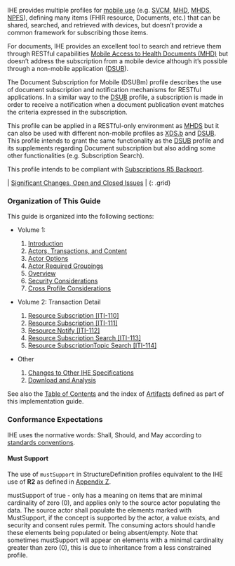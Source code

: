 IHE provides multiple profiles for [mobile use](https://profiles.ihe.net/ITI/TF/Volume2/ch-Z.html) (e.g. [SVCM](https://profiles.ihe.net/ITI/SVCM/index.html), [MHD](https://profiles.ihe.net/ITI/MHD/index.html), [MHDS](https://profiles.ihe.net/ITI/MHDS/index.html), [NPFS](https://www.ihe.net/uploadedFiles/Documents/ITI/IHE_ITI_Suppl_NPFS.pdf)), defining many items (FHIR resource, Documents, etc.) that can be shared, searched, and retrieved with devices, but doesn’t provide a common framework for subscribing those items.

For documents, IHE provides an excellent tool to search and retrieve them through RESTful capabilities [Mobile Access to Health Documents (MHD)](https://profiles.ihe.net/ITI/MHD/index.html) but doesn’t address the subscription from a mobile device although it’s possible through a non-mobile application ([DSUB](https://profiles.ihe.net/ITI/TF/Volume1/ch-26.html)).

The Document Subscription for Mobile (DSUBm) profile describes the use of document subscription and notification mechanisms for RESTful applications. In a similar way to the [DSUB](https://profiles.ihe.net/ITI/TF/Volume1/ch-26.html) profile, a subscription is made in order to receive a notification when a document publication event matches the criteria expressed in the subscription. 

This profile can be applied in a RESTful-only environment as [MHDS](https://profiles.ihe.net/ITI/MHDS) but it can also be used with different non-mobile profiles as [XDS.b](https://profiles.ihe.net/ITI/TF/Volume1/ch-10.html) and [DSUB](https://profiles.ihe.net/ITI/TF/Volume1/ch-26.html). This profile intends to grant the same functionality as the [DSUB](https://profiles.ihe.net/ITI/TF/Volume1/ch-26.html) profile and its supplements regarding Document subscription but also adding some other functionalities (e.g. Subscription Search).

This profile intends to be compliant with [Subscriptions R5 Backport](http://hl7.org/fhir/uv/subscriptions-backport/STU1.1/).


<div markdown="1" class="stu-note">

| [Significant Changes, Open and Closed Issues](issues.html) |
{: .grid}

</div>

### Organization of This Guide
This guide is organized into the following sections:

- Volume 1:
   1. [Introduction](index.html)
   1. [Actors, Transactions, and Content](volume-1.html#1541-dsubm-actors-transactions-and-content-modules)
   1. [Actor Options](volume-1.html#1542-actor-options)
   1. [Actor Required Groupings](volume-1.html#1543-required-actor-groupings)
   1. [Overview](volume-1.html#1544-dsubm-overview)
   1. [Security Considerations](volume-1.html#1545-security-considerations)
   1. [Cross Profile Considerations](volume-1.html#1546-cross-profile-considerations)
- Volume 2: Transaction Detail
   1. [Resource Subscription [ITI-110]](ITI-110.html)
   1. [Resource Subscription [ITI-111]](ITI-111.html)
   1. [Resource Notify [ITI-112]](ITI-112.html)
   1. [Resource Subscription Search [ITI-113]](ITI-113.html)
   1. [Resource SubscriptionTopic Search [ITI-114]](ITI-114.html)

- Other
   1. [Changes to Other IHE Specifications](other.html)
   1. [Download and Analysis](download.html) 

See also the [Table of Contents](toc.html) and the index of [Artifacts](artifacts.html) defined as part of this implementation guide.

### Conformance Expectations

IHE uses the normative words: Shall, Should, and May according to [standards conventions](https://profiles.ihe.net/GeneralIntro/ch-E.html).

#### Must Support

The use of ```mustSupport``` in StructureDefinition profiles equivalent to the IHE use of **R2** as defined in [Appendix Z](https://profiles.ihe.net/ITI/TF/Volume2/ch-Z.html#z.10-profiling-conventions-for-constraints-on-fhir).

mustSupport of true - only has a meaning on items that are minimal cardinality of zero (0), and applies only to the source actor populating the data. The source actor shall populate the elements marked with MustSupport, if the concept is supported by the actor, a value exists, and security and consent rules permit. 
The consuming actors should handle these elements being populated or being absent/empty. 
Note that sometimes mustSupport will appear on elements with a minimal cardinality greater than zero (0), this is due to inheritance from a less constrained profile.
